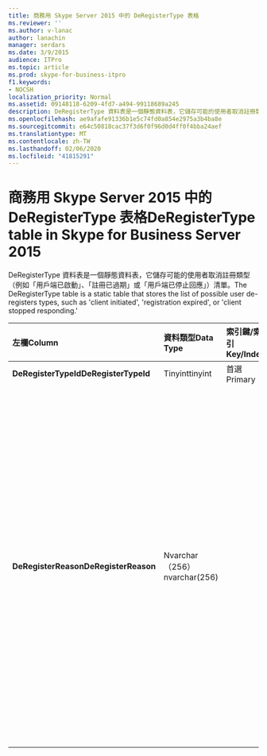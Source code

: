 ```yaml
---
title: 商務用 Skype Server 2015 中的 DeRegisterType 表格
ms.reviewer: ''
ms.author: v-lanac
author: lanachin
manager: serdars
ms.date: 3/9/2015
audience: ITPro
ms.topic: article
ms.prod: skype-for-business-itpro
f1.keywords:
- NOCSH
localization_priority: Normal
ms.assetid: 09148118-6209-4fd7-a494-99118689a245
description: DeRegisterType 資料表是一個靜態資料表，它儲存可能的使用者取消註冊類型（例如「用戶端已啟動」、「註冊已過期」或「用戶端已停止回應」）清單。
ms.openlocfilehash: ae9afafe91336b1e5c74fd0a854e2975a3b4ba8e
ms.sourcegitcommit: e64c50818cac37f3d6f0f96d0d4ff0f4bba24aef
ms.translationtype: MT
ms.contentlocale: zh-TW
ms.lasthandoff: 02/06/2020
ms.locfileid: "41815291"
---
```

# <a name="deregistertype-table-in-skype-for-business-server-2015"></a><span data-ttu-id="7f91c-103">商務用 Skype Server 2015 中的 DeRegisterType 表格</span><span class="sxs-lookup"><span data-stu-id="7f91c-103">DeRegisterType table in Skype for Business Server 2015</span></span>
 
<span data-ttu-id="7f91c-104">DeRegisterType 資料表是一個靜態資料表，它儲存可能的使用者取消註冊類型（例如「用戶端已啟動」、「註冊已過期」或「用戶端已停止回應」）清單。</span><span class="sxs-lookup"><span data-stu-id="7f91c-104">The DeRegisterType table is a static table that stores the list of possible user de-registers types, such as 'client initiated', 'registration expired', or 'client stopped responding.'</span></span>
  
|<span data-ttu-id="7f91c-105">**左欄**</span><span class="sxs-lookup"><span data-stu-id="7f91c-105">**Column**</span></span>|<span data-ttu-id="7f91c-106">**資料類型**</span><span class="sxs-lookup"><span data-stu-id="7f91c-106">**Data Type**</span></span>|<span data-ttu-id="7f91c-107">**索引鍵/索引**</span><span class="sxs-lookup"><span data-stu-id="7f91c-107">**Key/Index**</span></span>|<span data-ttu-id="7f91c-108">**詳細資料**</span><span class="sxs-lookup"><span data-stu-id="7f91c-108">**Details**</span></span>|
|:-----|:-----|:-----|:-----|
|<span data-ttu-id="7f91c-109">**DeRegisterTypeId**</span><span class="sxs-lookup"><span data-stu-id="7f91c-109">**DeRegisterTypeId**</span></span> <br/> |<span data-ttu-id="7f91c-110">Tinyint</span><span class="sxs-lookup"><span data-stu-id="7f91c-110">tinyint</span></span>  <br/> |<span data-ttu-id="7f91c-111">首選</span><span class="sxs-lookup"><span data-stu-id="7f91c-111">Primary</span></span>  <br/> ||
|<span data-ttu-id="7f91c-112">**DeRegisterReason**</span><span class="sxs-lookup"><span data-stu-id="7f91c-112">**DeRegisterReason**</span></span> <br/> |<span data-ttu-id="7f91c-113">Nvarchar （256）</span><span class="sxs-lookup"><span data-stu-id="7f91c-113">nvarchar(256)</span></span>  <br/> || <span data-ttu-id="7f91c-114">允許的值：</span><span class="sxs-lookup"><span data-stu-id="7f91c-114">Allowed values:</span></span> <br/>  <span data-ttu-id="7f91c-115">0--未知</span><span class="sxs-lookup"><span data-stu-id="7f91c-115">0 -- Unknown</span></span> <br/>  <span data-ttu-id="7f91c-116">1--用戶端啟動取消註冊</span><span class="sxs-lookup"><span data-stu-id="7f91c-116">1 -- Client Initiated Deregistration</span></span> <br/>  <span data-ttu-id="7f91c-117">2--註冊已過期</span><span class="sxs-lookup"><span data-stu-id="7f91c-117">2 -- Registration Expired</span></span> <br/>  <span data-ttu-id="7f91c-118">3-用戶端發生故障</span><span class="sxs-lookup"><span data-stu-id="7f91c-118">3 - Client crashed</span></span> <br/>  <span data-ttu-id="7f91c-119">4--使用者屬性已變更</span><span class="sxs-lookup"><span data-stu-id="7f91c-119">4 -- User Attributes Changed</span></span> <br/>  <span data-ttu-id="7f91c-120">5-首選的註冊機構已變更</span><span class="sxs-lookup"><span data-stu-id="7f91c-120">5 - Preferred Registrar Changed</span></span> <br/>  <span data-ttu-id="7f91c-121">6--生存模式中的舊版用戶端</span><span class="sxs-lookup"><span data-stu-id="7f91c-121">6 -- Legacy Client In Survival Mode</span></span> <br/> |
   

